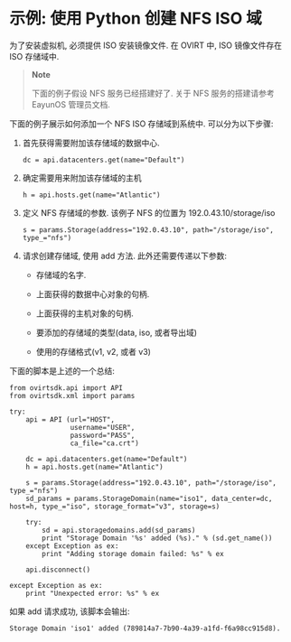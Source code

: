 # 示例: 使用 Python 创建 NFS ISO 域

为了安装虚拟机, 必须提供 ISO 安装镜像文件. 在 OVIRT 中, ISO 镜像文件存在
ISO 存储域中.

> **Note**
>
> 下面的例子假设 NFS 服务已经搭建好了. 关于 NFS 服务的搭建请参考 EayunOS
> 管理员文档.

下面的例子展示如何添加一个 NFS ISO 存储域到系统中. 可以分为以下步骤:

1.  首先获得需要附加该存储域的数据中心.

                    
        dc = api.datacenters.get(name="Default")
                    
                  

2.  确定需要用来附加该存储域的主机

                    
        h = api.hosts.get(name="Atlantic")
                    
                  

3.  定义 NFS 存储域的参数. 该例子 NFS 的位置为 192.0.43.10/storage/iso

                    
        s = params.Storage(address="192.0.43.10", path="/storage/iso", type_="nfs")
                    
                  

4.  请求创建存储域, 使用 add 方法. 此外还需要传递以下参数:

    -   存储域的名字.

    -   上面获得的数据中心对象的句柄.

    -   上面获得的主机对象的句柄.

    -   要添加的存储域的类型(data, iso, 或者导出域)

    -   使用的存储格式(v1, v2, 或者 v3)

下面的脚本是上述的一个总结:

            
    from ovirtsdk.api import API
    from ovirtsdk.xml import params

    try:
        api = API (url="HOST",
                   username="USER",
                   password="PASS",
                   ca_file="ca.crt")

        dc = api.datacenters.get(name="Default")
        h = api.hosts.get(name="Atlantic")

        s = params.Storage(address="192.0.43.10", path="/storage/iso", type_="nfs")
        sd_params = params.StorageDomain(name="iso1", data_center=dc, host=h, type_="iso", storage_format="v3", storage=s)

        try:
            sd = api.storagedomains.add(sd_params)
            print "Storage Domain '%s' added (%s)." % (sd.get_name())
        except Exception as ex:
            print "Adding storage domain failed: %s" % ex

        api.disconnect()

    except Exception as ex:
        print "Unexpected error: %s" % ex
            
          

如果 add 请求成功, 该脚本会输出:

    Storage Domain 'iso1' added (789814a7-7b90-4a39-a1fd-f6a98cc915d8).
          

